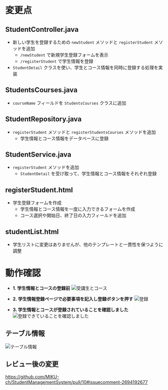 # 変更点
## StudentController.java
- 新しい学生を登録するための `newStudent` メソッドと `registerStudent` メソッドを追加
  - `/newStudent` で新規学生登録フォームを表示
  - `/registerStudent` で学生情報を登録
- `StudentDetail` クラスを使い、学生とコース情報を同時に登録する処理を実装

## StudentsCourses.java
- `courseName` フィールドを `StudentsCourses` クラスに追加

## StudentRepository.java
- `registerStudent` メソッドと `registerStudentsCourses` メソッドを追加
  - 学生情報とコース情報をデータベースに登録

## StudentService.java
- `registerStudent` メソッドを追加
  - `StudentDetail` を受け取って、学生情報とコース情報をそれぞれ登録

## registerStudent.html
- 学生登録フォームを作成
  - 学生情報とコース情報を一度に入力できるフォームを作成
  - コース選択や開始日、終了日の入力フィールドを追加

## studentList.html
- 学生リストに変更はありませんが、他のテンプレートと一貫性を保つように調整

# 動作確認
- **1. 学生情報とコースの登録前**
![受講生とコース](https://github.com/user-attachments/assets/f7c2eb61-991c-4532-b442-5e0922f06425)

- **2. 学生情報登録ページで必要事項を記入し登録ボタンを押す**
![登録](https://github.com/user-attachments/assets/d0b3c70d-536e-4d57-95cb-b7453b445f70)

- **3. 学生情報とコースが登録されていることを確認しました**
![登録できていることを確認しました](https://github.com/user-attachments/assets/a7db7181-9c1d-4350-ad98-23c139e02e0f)

## テーブル情報
![テーブル情報](https://github.com/user-attachments/assets/a010d029-4851-42e7-b3f8-ea198bc9697c)

## レビュー後の変更
https://github.com/MIKU-ch/StudentManagementSystem/pull/10#issuecomment-2694192677
